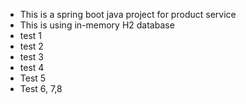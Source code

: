 - This is a spring boot java project for product service
- This is using in-memory H2 database
- test 1
- test 2
- test 3
- test 4
- Test 5
- Test 6, 7,8
